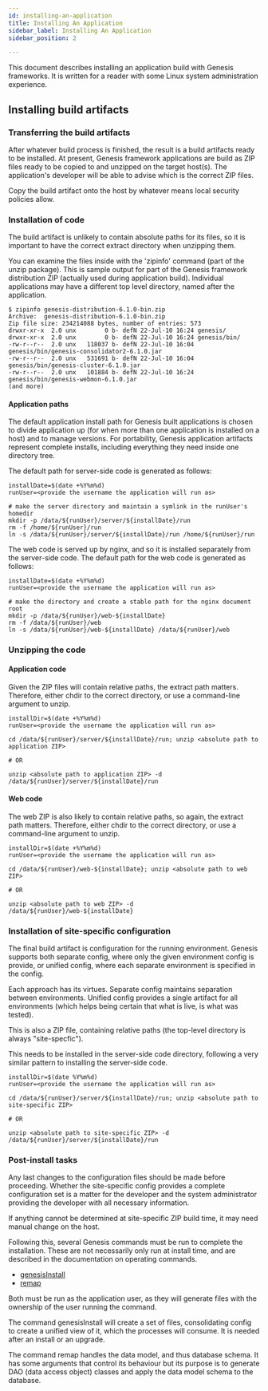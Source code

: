 ```yaml
---
id: installing-an-application
title: Installing An Application
sidebar_label: Installing An Application
sidebar_position: 2

---
```

This document describes installing an application build with Genesis frameworks.  It is written for a reader with some
Linux system administration experience.

## Installing build artifacts

### Transferring the build artifacts

After whatever build process is finished, the result is a build artifacts ready to be installed.  At present, Genesis
framework applications are build as ZIP files ready to be copied to and unzipped on the target host(s).  The
application's developer will be able to advise which is the correct ZIP files.

Copy the build artifact onto the host by whatever means local security policies allow.  

### Installation of code

The build artifact is unlikely to contain absolute paths for its files, so it is important to have the correct extract
directory when unzipping them.

You can examine the files inside with the 'zipinfo' command (part of the unzip package).  This is sample output for
part of the Genesis framework distribution ZIP (actually used during application build).  Individual applications
may have a different top level directory, named after the application.

```shell
$ zipinfo genesis-distribution-6.1.0-bin.zip 
Archive:  genesis-distribution-6.1.0-bin.zip
Zip file size: 234214088 bytes, number of entries: 573
drwxr-xr-x  2.0 unx        0 b- defN 22-Jul-10 16:24 genesis/
drwxr-xr-x  2.0 unx        0 b- defN 22-Jul-10 16:24 genesis/bin/
-rw-r--r--  2.0 unx   118037 b- defN 22-Jul-10 16:04 genesis/bin/genesis-consolidator2-6.1.0.jar
-rw-r--r--  2.0 unx   531691 b- defN 22-Jul-10 16:04 genesis/bin/genesis-cluster-6.1.0.jar
-rw-r--r--  2.0 unx   101884 b- defN 22-Jul-10 16:24 genesis/bin/genesis-webmon-6.1.0.jar
(and more)
```

#### Application paths

The default application install path for Genesis built applications is chosen to divide application up (for when more
than one application is installed on a host) and to manage versions.  For portability, Genesis application artifacts
represent complete installs, including everything they need inside one directory tree.

The default path for server-side code is generated as follows:

```shell
installDate=$(date +%Y%m%d)
runUser=<provide the username the application will run as>

# make the server directory and maintain a symlink in the runUser's homedir
mkdir -p /data/${runUser}/server/${installDate}/run
rm -f /home/${runUser}/run
ln -s /data/${runUser}/server/${installDate}/run /home/${runUser}/run
```

The web code is served up by nginx, and so it is installed separately from the server-side code.  The default path for
the web code is generated as follows:

```shell
installDate=$(date +%Y%m%d)
runUser=<provide the username the application will run as>

# make the directory and create a stable path for the nginx document root
mkdir -p /data/${runUser}/web-${installDate}
rm -f /data/${runUser}/web
ln -s /data/${runUser}/web-${installDate} /data/${runUser}/web
```

### Unzipping the code

#### Application code

Given the ZIP files will contain relative paths, the extract path matters.  Therefore, either chdir to the correct
directory, or use a command-line argument to unzip.

```shell
installDir=$(date +%Y%m%d)
runUser=<provide the username the application will run as>

cd /data/${runUser}/server/${installDate}/run; unzip <absolute path to application ZIP>

# OR

unzip <absolute path to application ZIP> -d /data/${runUser}/server/${installDate}/run
```

#### Web code

The web ZIP is also likely to contain relative paths, so again, the extract path matters.  Therefore, either chdir to
the correct directory, or use a command-line argument to unzip.

```shell
installDir=$(date +%Y%m%d)
runUser=<provide the username the application will run as>

cd /data/${runUser}/web-${installDate}; unzip <absolute path to web ZIP>

# OR

unzip <absolute path to web ZIP> -d /data/${runUser}/web-${installDate}
```


### Installation of site-specific configuration

The final build artifact is configuration for the running environment.  Genesis supports both separate config, where
only the given environment config is provide, or unified config, where each separate environment is specified in the
config.

Each approach has its virtues.  Separate config maintains separation between environments.  Unified config provides a
single artifact for all environments (which helps being certain that what is live, is what was tested).

This is also a ZIP file, containing relative paths (the top-level directory is always "site-specfic").

This needs to be installed in the server-side code directory, following a very similar pattern to installing the
server-side code.

```shell
installDir=$(date %Y%m%d)
runUser=<provide the username the application will run as>

cd /data/${runUser}/server/${installDate}/run; unzip <absolute path to site-specific ZIP>

# OR

unzip <absolute path to site-specific ZIP> -d /data/${runUser}/server/${installDate}/run
```

### Post-install tasks

Any last changes to the configuration files should be made before proceeding.  Whether the site-specific config
provides a complete configuration set is a matter for the developer and the system administrator providing the
developer with all necessary information.

If anything cannot be determined at site-specific ZIP build time, it may need manual change on the host.

Following this, several Genesis commands must be run to complete the installation.  These are not necessarily only
run at install time, and are described in the documentation on operating commands.

* [genesisInstall](/managing-applications/operate/helpful-commands/#genesisInstall)
* [remap](/managing-applications/operate/helpful-commands/#remap-script)

Both must be run as the application user, as they will generate files with the ownership of the user running the
command.

The command genesisInstall will create a set of files, consolidating config to create a unified view of it, which the
processes will consume.  It is needed after an install or an upgrade.

The command remap handles the data model, and thus database schema.  It has some arguments that control its behaviour
but its purpose is to generate DAO (data access object) classes and apply the data model schema to the database.





